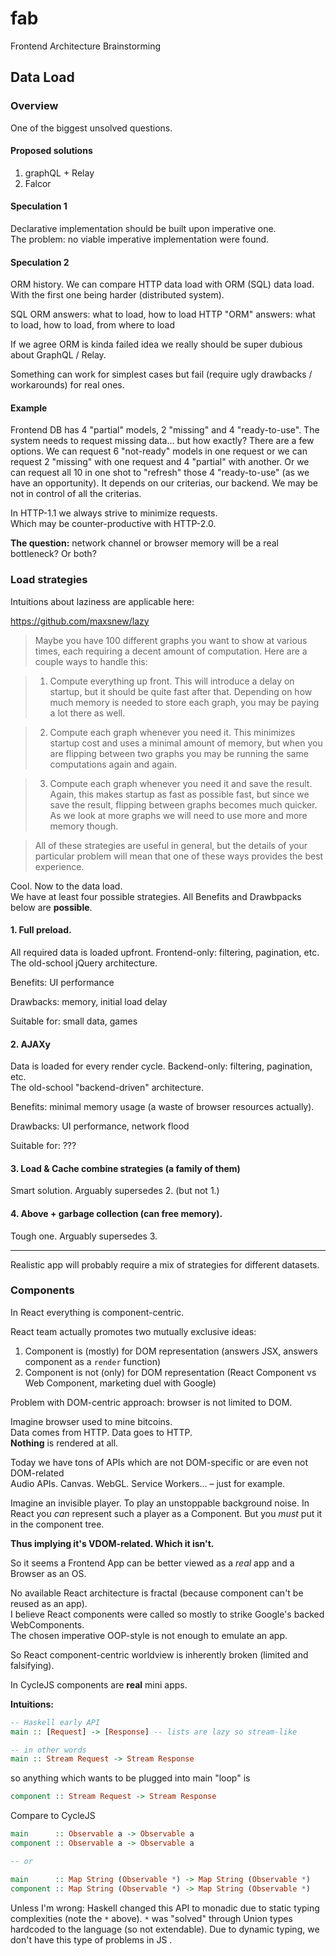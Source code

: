# fab

Frontend Architecture Brainstorming

## Data Load

### Overview

One of the biggest unsolved questions.

#### Proposed solutions

1. graphQL + Relay 
2. Falcor

#### Speculation 1 

Declarative implementation should be built upon imperative one.<br/> 
The problem: no viable imperative implementation were found.

#### Speculation 2 

ORM history. We can compare HTTP data load with ORM (SQL) data load.<br/> 
With the first one being harder (distributed system).

SQL ORM answers: what to load, how to load<brs/>
HTTP "ORM" answers: what to load, how to load, from where to load

If we agree ORM is kinda failed idea we really should be super dubious about GraphQL / Relay. 

Something can work for simplest cases but fail (require ugly drawbacks / workarounds) for real ones.

#### Example 

Frontend DB has 4 "partial" models, 2 "missing" and 4 "ready-to-use". The system needs to request
missing data... but how exactly? There are a few options. We can request 6 "not-ready" models in one request
or we can request 2 "missing" with one request and 4 "partial" with another. Or we can request all 10 
in one shot to "refresh" those 4 "ready-to-use" (as we have an opportunity). It depends on our criterias, our backend.
We may be not in control of all the criterias.

In HTTP-1.1 we always strive to minimize requests.<br/> 
Which may be counter-productive with HTTP-2.0.

**The question:** network channel or browser memory will be a real bottleneck? Or both?

### Load strategies

Intuitions about laziness are applicable here:

https://github.com/maxsnew/lazy

> Maybe you have 100 different graphs you want to show at various times, each requiring a decent amount of computation. Here are a couple ways to handle this:

> 1. Compute everything up front. This will introduce a delay on startup, but it should be quite fast after that. Depending on how much memory is needed to store each graph, you may be paying a lot there as well.

> 2. Compute each graph whenever you need it. This minimizes startup cost and uses a minimal amount of memory, but when you are flipping between two graphs you may be running the same computations again and again.

> 3. Compute each graph whenever you need it and save the result. Again, this makes startup as fast as possible fast, but since we save the result, flipping between graphs becomes much quicker. As we look at more graphs we will need to use more and more memory though.

> All of these strategies are useful in general, but the details of your particular problem will mean that one of these ways provides the best experience. 

Cool. Now to the data load.<br/> 
We have at least four possible strategies. All Benefits and Drawbpacks below are **possible**.

#### 1. Full preload. 

All required data is loaded upfront. Frontend-only: filtering, pagination, etc.<br/>
The old-school jQuery architecture.

Benefits: UI performance

Drawbacks: memory, initial load delay

Suitable for: small data, games

#### 2. AJAXy

Data is loaded for every render cycle. Backend-only: filtering, pagination, etc.<br/>
The old-school "backend-driven" architecture.

Benefits: minimal memory usage (a waste of browser resources actually).

Drawbacks: UI performance, network flood

Suitable for: ???
   
#### 3. Load & Cache combine strategies (a family of them)

Smart solution. Arguably supersedes 2. (but not 1.)

#### 4. Above + garbage collection (can free memory). 

Tough one. Arguably supersedes 3.

---

Realistic app will probably require a mix of strategies for different datasets.

### Components

In React everything is component-centric.

React team actually promotes two mutually exclusive ideas: 

1. Component is (mostly) for DOM representation (answers JSX, answers component as a `render` function)
2. Component is not (only) for DOM representation (React Component vs Web Component, marketing duel with Google)

Problem with DOM-centric approach: browser is not limited to DOM. 

Imagine browser used to mine bitcoins.<br/>
Data comes from HTTP. Data goes to HTTP. <br/>
**Nothing** is rendered at all. 

Today we have tons of APIs which are not DOM-specific or are even not DOM-related<br/>
Audio APIs. Canvas. WebGL. Service Workers... – just for example.

Imagine an invisible player. To play an unstoppable background noise.
In React you *can* represent such a player as a Component.
But you *must* put it in the component tree.

**Thus implying it's VDOM-related. Which it isn't.**

So it seems a Frontend App can be better viewed as a *real* app and a Browser as an OS.

No available React architecture is fractal (because component can't be reused as an app).<br/>
I believe React components were called so mostly to strike Google's backed WebComponents.<br/>
The chosen imperative OOP-style is not enough to emulate an app.

So React component-centric worldview is inherently broken (limited and falsifying).

In CycleJS components are **real** mini apps.

**Intuitions:**

```hs
-- Haskell early API
main :: [Request] -> [Response] -- lists are lazy so stream-like
```

```hs
-- in other words
main :: Stream Request -> Stream Response
```

so anything which wants to be plugged into main "loop" is

```hs
component :: Stream Request -> Stream Response
```

Compare to CycleJS

```hs
main      :: Observable a -> Observable a
component :: Observable a -> Observable a 

-- or

main      :: Map String (Observable *) -> Map String (Observable *) 
component :: Map String (Observable *) -> Map String (Observable *)
```

Unless I'm wrong: Haskell changed this API to monadic due to static typing complexities (note the `*` above).
`*` was "solved" through Union types hardcoded to the language (so not extendable).
Due to dynamic typing, we don't have this type of problems in JS .
